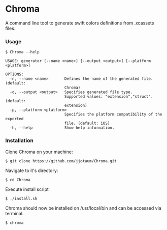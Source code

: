 # Chroma

A command line tool to generate swift colors definitions from .xcassets files.

### Usage

```
$ Chroma --help

USAGE: generator [--name <name>] [--output <output>] [--platform <platform>]

OPTIONS:
  -n, --name <name>       Defines the name of the generated file. (default:
                          Chroma)
  -o, --output <output>   Specifies generated file type.
                          Supported values: "extension","struct". (default:
                          extension)
  -p, --platform <platform>
                          Specifies the platform compatibility of the exported
                          file. (default: iOS)
  -h, --help              Show help information.
```

### Installation

Clone Chroma on your machine:

```
$ git clone https://github.com/jjotaum/Chroma.git
```
Navigate to it's directory:

```
$ cd Chroma
```

Execute install script
```
$ ./install.sh
```
Chroma should now be installed on /usr/local/bin and can be accessed via terminal.
```
$ chroma
```